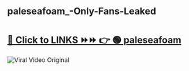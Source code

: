 
 ## paleseafoam_-Only-Fans-Leaked

# <h2><a href="https://clipsfans.com/paleseafoam_&ref=git">🔗 Click to LINKS ⏩⏩ 👉 🟢 paleseafoam  </a></h2>

<a href="https://clipsfans.com/paleseafoam_&ref=git" rel="nofollow" data-target="animated-image.originalLink"><img src="https://i.ibb.co.com/xMMVF88/686577567.gif" alt="Viral Video Original" style="max-width: 100%; display: inline-block;" data-target="animated-image.originalImage"></a>
